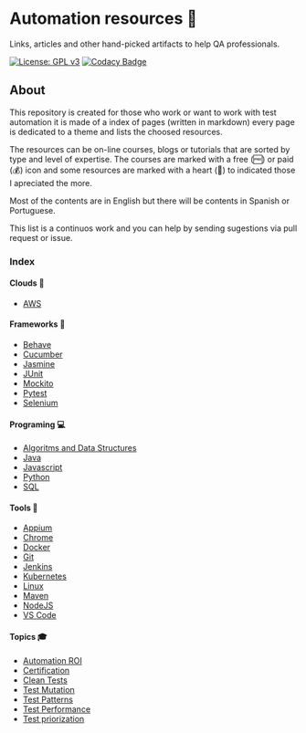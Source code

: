 # Automation resources 🤖

Links, articles and other hand-picked artifacts to help QA professionals.

[![License: GPL v3](https://img.shields.io/badge/License-GPLv3-blue.svg)](https://www.gnu.org/licenses/gpl-3.0) 
[![Codacy Badge](https://api.codacy.com/project/badge/Grade/cb911d602af6436a9fa5073616aa7815)](https://www.codacy.com/manual/edumco/automation-resources?utm_source=github.com&utm_medium=referral&utm_content=edumco/automation-resources&utm_campaign=Badge_Grade)

## About

This repository is created for those who work or want to work with test automation it is made of a index of pages (written in markdown) every page is dedicated to a theme and lists the choosed resources.

The resources can be on-line courses, blogs or tutorials that are sorted by type and level of expertise. The courses are marked with a free (🆓) or paid (💰) icon and some resources are marked with a heart (🖤) to indicated those I apreciated the more.

Most of the contents are in English but there will be contents in Spanish or Portuguese.

This list is a continuos work and you can help by sending sugestions via pull request or issue.

### Index

#### Clouds 🎯

- [AWS](clouds/aws.md)

#### Frameworks 📝

- [Behave](frameworks/behave.md)
- [Cucumber](frameworks/cucumber.md)
- [Jasmine](frameworks/jasmine.md)
- [JUnit](frameworks/junit.md)
- [Mockito](frameworks/mockito.md)
- [Pytest](frameworks/pytest.md)
- [Selenium](frameworks/selenium.md)

#### Programing 💻

- [Algoritms and Data Structures](programing/algoritms.md)
- [Java](programing/java.md)
- [Javascript](programing/javascript.md)
- [Python](programing/python.md)
- [SQL](programing/sql.md)

#### Tools 🔨

- [Appium](tools/appium.md)
- [Chrome](tools/chrome.md)
- [Docker](tools/docker.md)
- [Git](tools/linux.md)
- [Jenkins](tools/jenkins.md)
- [Kubernetes](tools/kubernetes.md)
- [Linux](tools/git.md)
- [Maven](tools/maven.md)
- [NodeJS](tools/nodejs.md)
- [VS Code](tools/vscode.md)

#### Topics 🎓

- [Automation ROI](topics/automation-roi.md)
- [Certification](topics/certification.md)
- [Clean Tests](topics/clean-tests.md)
- [Test Mutation](topics/mutation.md)
- [Test Patterns](topics/test-patterns.md)
- [Test Performance](topics/test-performance.md)
- [Test priorization](topics/test-priorization.md)
